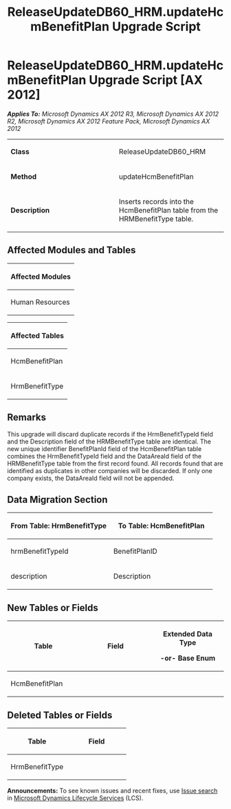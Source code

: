 ﻿---
title: ReleaseUpdateDB60_HRM.updateHcmBenefitPlan Upgrade Script
TOCTitle: ReleaseUpdateDB60_HRM.updateHcmBenefitPlan Upgrade Script
ms:assetid: 7f8b9186-6f10-b249-5451-74d58d5c83d0
ms:mtpsurl: https://msdn.microsoft.com/en-us/library/JJ685872(v=AX.60)
ms:contentKeyID: 49709326
ms.date: 05/18/2015
mtps_version: v=AX.60
---

# ReleaseUpdateDB60\_HRM.updateHcmBenefitPlan Upgrade Script [AX 2012]


_**Applies To:** Microsoft Dynamics AX 2012 R3, Microsoft Dynamics AX 2012 R2, Microsoft Dynamics AX 2012 Feature Pack, Microsoft Dynamics AX 2012_

<table>
<colgroup>
<col style="width: 50%" />
<col style="width: 50%" />
</colgroup>
<tbody>
<tr class="odd">
<td><p><strong>Class</strong></p></td>
<td><p>ReleaseUpdateDB60_HRM</p></td>
</tr>
<tr class="even">
<td><p><strong>Method</strong></p></td>
<td><p>updateHcmBenefitPlan</p></td>
</tr>
<tr class="odd">
<td><p><strong>Description</strong></p></td>
<td><p>Inserts records into the HcmBenefitPlan table from the HRMBenefitType table.</p></td>
</tr>
</tbody>
</table>


## Affected Modules and Tables

<table>
<colgroup>
<col style="width: 100%" />
</colgroup>
<thead>
<tr class="header">
<th><p>Affected Modules</p></th>
</tr>
</thead>
<tbody>
<tr class="odd">
<td><p>Human Resources</p></td>
</tr>
</tbody>
</table>


<table>
<colgroup>
<col style="width: 100%" />
</colgroup>
<thead>
<tr class="header">
<th><p>Affected Tables</p></th>
</tr>
</thead>
<tbody>
<tr class="odd">
<td><p>HcmBenefitPlan</p></td>
</tr>
<tr class="even">
<td><p>HrmBenefitType</p></td>
</tr>
</tbody>
</table>


## Remarks

This upgrade will discard duplicate records if the HrmBenefitTypeId field and the Description field of the HRMBenefitType table are identical. The new unique identifier BenefitPlanId field of the HcmBenefitPlan table combines the HrmBenefitTypeId field and the DataAreaId field of the HRMBenefitType table from the first record found. All records found that are identified as duplicates in other companies will be discarded. If only one company exists, the DataAreaId field will not be appended.

## Data Migration Section

<table>
<colgroup>
<col style="width: 50%" />
<col style="width: 50%" />
</colgroup>
<thead>
<tr class="header">
<th><p>From Table: HrmBenefitType</p></th>
<th><p>To Table: HcmBenefitPlan</p></th>
</tr>
</thead>
<tbody>
<tr class="odd">
<td><p>hrmBenefitTypeId</p></td>
<td><p>BenefitPlanID</p></td>
</tr>
<tr class="even">
<td><p>description</p></td>
<td><p>Description</p></td>
</tr>
</tbody>
</table>


## New Tables or Fields

<table>
<colgroup>
<col style="width: 33%" />
<col style="width: 33%" />
<col style="width: 33%" />
</colgroup>
<thead>
<tr class="header">
<th><p>Table</p></th>
<th><p>Field</p></th>
<th><p>Extended Data Type</p>
<p>-or- Base Enum</p></th>
</tr>
</thead>
<tbody>
<tr class="odd">
<td><p>HcmBenefitPlan</p></td>
<td><p></p></td>
<td><p></p></td>
</tr>
</tbody>
</table>


## Deleted Tables or Fields

<table>
<colgroup>
<col style="width: 50%" />
<col style="width: 50%" />
</colgroup>
<thead>
<tr class="header">
<th><p>Table</p></th>
<th><p>Field</p></th>
</tr>
</thead>
<tbody>
<tr class="odd">
<td><p>HrmBenefitType</p></td>
<td><p></p></td>
</tr>
</tbody>
</table>

  
**Announcements:** To see known issues and recent fixes, use [Issue search](http://go.microsoft.com/fwlink/?linkid=389258) in [Microsoft Dynamics Lifecycle Services](http://go.microsoft.com/fwlink/?linkid=306505) (LCS).

